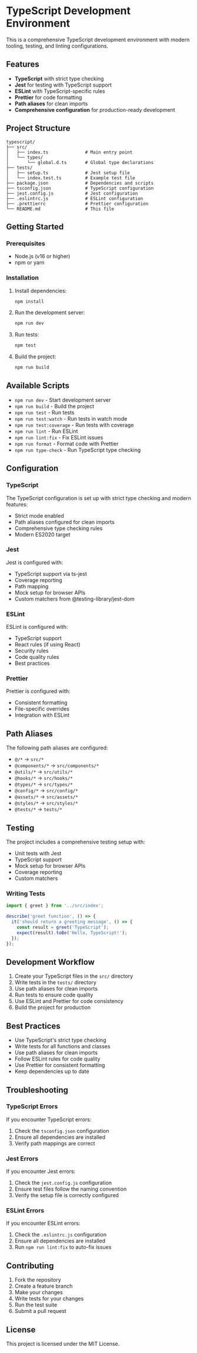 # TypeScript Development Environment

This is a comprehensive TypeScript development environment with modern tooling, testing, and linting configurations.

## Features

- **TypeScript** with strict type checking
- **Jest** for testing with TypeScript support
- **ESLint** with TypeScript-specific rules
- **Prettier** for code formatting
- **Path aliases** for clean imports
- **Comprehensive configuration** for production-ready development

## Project Structure

```
typescript/
├── src/
│   ├── index.ts              # Main entry point
│   └── types/
│       └── global.d.ts       # Global type declarations
├── tests/
│   ├── setup.ts              # Jest setup file
│   └── index.test.ts         # Example test file
├── package.json              # Dependencies and scripts
├── tsconfig.json             # TypeScript configuration
├── jest.config.js            # Jest configuration
├── .eslintrc.js              # ESLint configuration
├── .prettierrc               # Prettier configuration
└── README.md                 # This file
```

## Getting Started

### Prerequisites

- Node.js (v16 or higher)
- npm or yarn

### Installation

1. Install dependencies:
   ```bash
   npm install
   ```

2. Run the development server:
   ```bash
   npm run dev
   ```

3. Run tests:
   ```bash
   npm test
   ```

4. Build the project:
   ```bash
   npm run build
   ```

## Available Scripts

- `npm run dev` - Start development server
- `npm run build` - Build the project
- `npm run test` - Run tests
- `npm run test:watch` - Run tests in watch mode
- `npm run test:coverage` - Run tests with coverage
- `npm run lint` - Run ESLint
- `npm run lint:fix` - Fix ESLint issues
- `npm run format` - Format code with Prettier
- `npm run type-check` - Run TypeScript type checking

## Configuration

### TypeScript

The TypeScript configuration is set up with strict type checking and modern features:

- Strict mode enabled
- Path aliases configured for clean imports
- Comprehensive type checking rules
- Modern ES2020 target

### Jest

Jest is configured with:

- TypeScript support via ts-jest
- Coverage reporting
- Path mapping
- Mock setup for browser APIs
- Custom matchers from @testing-library/jest-dom

### ESLint

ESLint is configured with:

- TypeScript support
- React rules (if using React)
- Security rules
- Code quality rules
- Best practices

### Prettier

Prettier is configured with:

- Consistent formatting
- File-specific overrides
- Integration with ESLint

## Path Aliases

The following path aliases are configured:

- `@/*` → `src/*`
- `@components/*` → `src/components/*`
- `@utils/*` → `src/utils/*`
- `@hooks/*` → `src/hooks/*`
- `@types/*` → `src/types/*`
- `@config/*` → `src/config/*`
- `@assets/*` → `src/assets/*`
- `@styles/*` → `src/styles/*`
- `@tests/*` → `tests/*`

## Testing

The project includes a comprehensive testing setup with:

- Unit tests with Jest
- TypeScript support
- Mock setup for browser APIs
- Coverage reporting
- Custom matchers

### Writing Tests

```typescript
import { greet } from '../src/index';

describe('greet function', () => {
  it('should return a greeting message', () => {
    const result = greet('TypeScript');
    expect(result).toBe('Hello, TypeScript!');
  });
});
```

## Development Workflow

1. Create your TypeScript files in the `src/` directory
2. Write tests in the `tests/` directory
3. Use path aliases for clean imports
4. Run tests to ensure code quality
5. Use ESLint and Prettier for code consistency
6. Build the project for production

## Best Practices

- Use TypeScript's strict type checking
- Write tests for all functions and classes
- Use path aliases for clean imports
- Follow ESLint rules for code quality
- Use Prettier for consistent formatting
- Keep dependencies up to date

## Troubleshooting

### TypeScript Errors

If you encounter TypeScript errors:

1. Check the `tsconfig.json` configuration
2. Ensure all dependencies are installed
3. Verify path mappings are correct

### Jest Errors

If you encounter Jest errors:

1. Check the `jest.config.js` configuration
2. Ensure test files follow the naming convention
3. Verify the setup file is correctly configured

### ESLint Errors

If you encounter ESLint errors:

1. Check the `.eslintrc.js` configuration
2. Ensure all dependencies are installed
3. Run `npm run lint:fix` to auto-fix issues

## Contributing

1. Fork the repository
2. Create a feature branch
3. Make your changes
4. Write tests for your changes
5. Run the test suite
6. Submit a pull request

## License

This project is licensed under the MIT License.